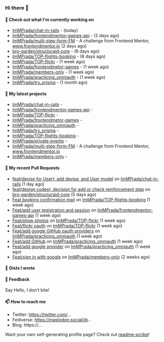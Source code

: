 ### Hi there 👋

#### 👷 Check out what I'm currently working on

- [ImMPrada/chat-in-rails](https://github.com/ImMPrada/chat-in-rails) -  (today)
- [ImMPrada/frontendmentor-games-api](https://github.com/ImMPrada/frontendmentor-games-api) -  (2 days ago)
- [ImMPrada/multi-step-form-FM](https://github.com/ImMPrada/multi-step-form-FM) - A challenge from Frontend Mentor, www.frontendmentor.io (2 days ago)
- [bro-garden/structuraid-core](https://github.com/bro-garden/structuraid-core) -  (6 days ago)
- [ImMPrada/TOP-flights-booking](https://github.com/ImMPrada/TOP-flights-booking) -  (6 days ago)
- [ImMPrada/TOP-flickr](https://github.com/ImMPrada/TOP-flickr) -  (1 week ago)
- [ImMPrada/frontendmetor-games](https://github.com/ImMPrada/frontendmetor-games) -  (1 week ago)
- [ImMPrada/members-only](https://github.com/ImMPrada/members-only) -  (1 week ago)
- [ImMPrada/practicing_omniauth](https://github.com/ImMPrada/practicing_omniauth) -  (1 week ago)
- [ImMPrada/try_prisma](https://github.com/ImMPrada/try_prisma) -  (1 month ago)

#### 🌱 My latest projects

- [ImMPrada/chat-in-rails](https://github.com/ImMPrada/chat-in-rails) - 
- [ImMPrada/frontendmentor-games-api](https://github.com/ImMPrada/frontendmentor-games-api) - 
- [ImMPrada/TOP-flickr](https://github.com/ImMPrada/TOP-flickr) - 
- [ImMPrada/frontendmetor-games](https://github.com/ImMPrada/frontendmetor-games) - 
- [ImMPrada/practicing_omniauth](https://github.com/ImMPrada/practicing_omniauth) - 
- [ImMPrada/try_prisma](https://github.com/ImMPrada/try_prisma) - 
- [ImMPrada/TOP-flights-booking](https://github.com/ImMPrada/TOP-flights-booking) - 
- [ImMPrada/private-events](https://github.com/ImMPrada/private-events) - 
- [ImMPrada/multi-step-form-FM](https://github.com/ImMPrada/multi-step-form-FM) - A challenge from Frontend Mentor, www.frontendmentor.io
- [ImMPrada/members-only](https://github.com/ImMPrada/members-only) - 

#### 🔨 My recent Pull Requests

- [feat(devise for User): add devise, and User model](https://github.com/ImMPrada/chat-in-rails/pull/1) on [ImMPrada/chat-in-rails](https://github.com/ImMPrada/chat-in-rails) (1 day ago)
- [feat(design codes): decision for add or check reinforcement step](https://github.com/bro-garden/structuraid-core/pull/98) on [bro-garden/structuraid-core](https://github.com/bro-garden/structuraid-core) (5 days ago)
- [Feat booking confirmation mail](https://github.com/ImMPrada/TOP-flights-booking/pull/6) on [ImMPrada/TOP-flights-booking](https://github.com/ImMPrada/TOP-flights-booking) (1 week ago)
- [Feat/add user registration and session](https://github.com/ImMPrada/frontendmentor-games-api/pull/1) on [ImMPrada/frontendmentor-games-api](https://github.com/ImMPrada/frontendmentor-games-api) (1 week ago)
- [Feat/show photos](https://github.com/ImMPrada/TOP-flickr/pull/2) on [ImMPrada/TOP-flickr](https://github.com/ImMPrada/TOP-flickr) (1 week ago)
- [Feat/flickr oauth](https://github.com/ImMPrada/TOP-flickr/pull/1) on [ImMPrada/TOP-flickr](https://github.com/ImMPrada/TOP-flickr) (1 week ago)
- [Feat/add google GitHub oauth providers](https://github.com/ImMPrada/practicing_omniauth/pull/3) on [ImMPrada/practicing_omniauth](https://github.com/ImMPrada/practicing_omniauth) (1 week ago)
- [Feat/add GitHub](https://github.com/ImMPrada/practicing_omniauth/pull/2) on [ImMPrada/practicing_omniauth](https://github.com/ImMPrada/practicing_omniauth) (1 week ago)
- [Feat/add google provider](https://github.com/ImMPrada/practicing_omniauth/pull/1) on [ImMPrada/practicing_omniauth](https://github.com/ImMPrada/practicing_omniauth) (1 week ago)
- [Feat/sign in with google](https://github.com/ImMPrada/members-only/pull/5) on [ImMPrada/members-only](https://github.com/ImMPrada/members-only) (2 weeks ago)

#### 📓 Gists I wrote



#### 💬 Feedback

Say Hello, I don't bite!

#### 📫 How to reach me

- Twitter: https://twitter.com/...
- Fediverse: https://mastodon.social/@...
- Blog: https://...

Want your own self-generating profile page? Check out [readme-scribe](https://github.com/muesli/readme-scribe)!
